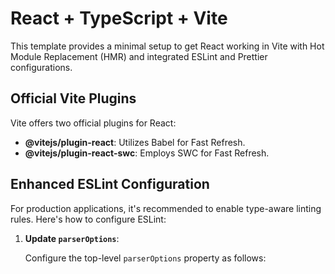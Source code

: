 # React + TypeScript + Vite

This template provides a minimal setup to get React working in Vite with Hot Module Replacement (HMR) and integrated ESLint and Prettier configurations.

## Official Vite Plugins

Vite offers two official plugins for React:

- **@vitejs/plugin-react**: Utilizes Babel for Fast Refresh.
- **@vitejs/plugin-react-swc**: Employs SWC for Fast Refresh.

## Enhanced ESLint Configuration

For production applications, it's recommended to enable type-aware linting rules. Here's how to configure ESLint:

1. **Update `parserOptions`**:

   Configure the top-level `parserOptions` property as follows: